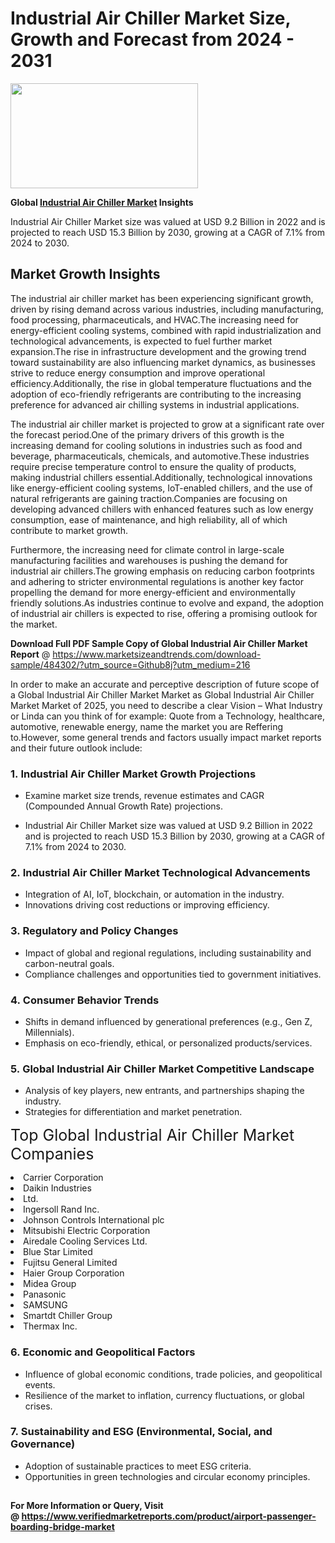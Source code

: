 <H1>Industrial Air Chiller Market Size, Growth and Forecast from 2024 - 2031</H1><img class="aligncenter size-medium wp-image-584254" src="https://thirdeyenews.in/wp-content/uploads/2024/09/Global-Market-Research-300x168.jpeg" alt="" width="300" height="168" /><p><strong>Global&nbsp;<a href="https://www.marketsizeandtrends.com/download-sample/484302/?utm_source=Github8j?utm_medium=216">Industrial Air Chiller Market</a> Insights</strong></p><p>Industrial Air Chiller Market size was valued at USD 9.2 Billion in 2022 and is projected to reach USD 15.3 Billion by 2030, growing at a CAGR of 7.1% from 2024 to 2030.</p><p><h2>Market Growth Insights</h2> <p>The industrial air chiller market has been experiencing significant growth, driven by rising demand across various industries, including manufacturing, food processing, pharmaceuticals, and HVAC.The increasing need for energy-efficient cooling systems, combined with rapid industrialization and technological advancements, is expected to fuel further market expansion.The rise in infrastructure development and the growing trend toward sustainability are also influencing market dynamics, as businesses strive to reduce energy consumption and improve operational efficiency.Additionally, the rise in global temperature fluctuations and the adoption of eco-friendly refrigerants are contributing to the increasing preference for advanced air chilling systems in industrial applications.</p> <p>The industrial air chiller market is projected to grow at a significant rate over the forecast period.One of the primary drivers of this growth is the increasing demand for cooling solutions in industries such as food and beverage, pharmaceuticals, chemicals, and automotive.These industries require precise temperature control to ensure the quality of products, making industrial chillers essential.Additionally, technological innovations like energy-efficient cooling systems, IoT-enabled chillers, and the use of natural refrigerants are gaining traction.Companies are focusing on developing advanced chillers with enhanced features such as low energy consumption, ease of maintenance, and high reliability, all of which contribute to market growth.</p> <p>Furthermore, the increasing need for climate control in large-scale manufacturing facilities and warehouses is pushing the demand for industrial air chillers.The growing emphasis on reducing carbon footprints and adhering to stricter environmental regulations is another key factor propelling the demand for more energy-efficient and environmentally friendly solutions.As industries continue to evolve and expand, the adoption of industrial air chillers is expected to rise, offering a promising outlook for the market.</p> <p><span class=""><strong>Download Full PDF Sample Copy of Global Industrial Air Chiller Market Report</strong> @ <a href="https://www.marketsizeandtrends.com/download-sample/484302/?utm_source=Github8j?utm_medium=216" target="_blank">https://www.marketsizeandtrends.com/download-sample/484302/?utm_source=Github8j?utm_medium=216</a></span></p><p>In order to make an accurate and perceptive description of future scope of a Global&nbsp;Industrial Air Chiller Market Market as Global&nbsp;Industrial Air Chiller Market Market of 2025, you need to describe a clear Vision &ndash; What Industry or Linda can you think of for example: Quote from a Technology, healthcare, automotive, renewable energy, name the market you are Reffering to.However, some general trends and factors usually impact market reports and their future outlook include:</p><h3>1.&nbsp;<strong>Industrial Air Chiller Market Growth Projections</strong></h3><ul><li>Examine market size trends, revenue estimates and CAGR (Compounded Annual Growth Rate) projections.</li><li><p>Industrial Air Chiller Market size was valued at USD 9.2 Billion in 2022 and is projected to reach USD 15.3 Billion by 2030, growing at a CAGR of 7.1% from 2024 to 2030.</p></li></ul><h3>2.&nbsp;<strong>Industrial Air Chiller Market Technological Advancements</strong></h3><ul><li>Integration of AI, IoT, blockchain, or automation in the industry.</li><li>Innovations driving cost reductions or improving efficiency.</li></ul><h3>3.&nbsp;<strong>Regulatory and Policy Changes</strong></h3><ul><li>Impact of global and regional regulations, including sustainability and carbon-neutral goals.</li><li>Compliance challenges and opportunities tied to government initiatives.</li></ul><h3>4.&nbsp;<strong>Consumer Behavior Trends</strong></h3><ul><li>Shifts in demand influenced by generational preferences (e.g., Gen Z, Millennials).</li><li>Emphasis on eco-friendly, ethical, or personalized products/services.</li></ul><h3>5.&nbsp;<strong>Global Industrial Air Chiller Market Competitive Landscape</strong></h3><ul><li>Analysis of key players, new entrants, and partnerships shaping the industry.</li><li>Strategies for differentiation and market penetration.</li></ul><p data-pm-slice="1 1 []"><span style="color: inherit; font-family: inherit; font-size: 25px;">Top Global Industrial Air Chiller Market Companies</span></p><div class="" data-test-id=""><p><li>Carrier Corporation</li><li> Daikin Industries</li><li> Ltd.</li><li> Ingersoll Rand Inc.</li><li> Johnson Controls International plc</li><li> Mitsubishi Electric Corporation</li><li> Airedale Cooling Services Ltd.</li><li> Blue Star Limited</li><li> Fujitsu General Limited</li><li> Haier Group Corporation</li><li> Midea Group</li><li> Panasonic</li><li> SAMSUNG</li><li> Smartdt Chiller Group</li><li> Thermax Inc.</li></p></div><h3>6.&nbsp;<strong>Economic and Geopolitical Factors</strong></h3><ul><li>Influence of global economic conditions, trade policies, and geopolitical events.</li><li>Resilience of the market to inflation, currency fluctuations, or global crises.</li></ul><h3>7.&nbsp;<strong>Sustainability and ESG (Environmental, Social, and Governance)</strong></h3><ul><li>Adoption of sustainable practices to meet ESG criteria.</li><li>Opportunities in green technologies and circular economy principles.</li></ul><h2><strong style="font-size: 14px;">For More Information or Query, Visit @&nbsp;</strong><a style="background-color: #ffffff; font-size: 14px;" href="https://www.marketsizeandtrends.com/report/industrial-air-chiller-market/" target="_blank">https://www.verifiedmarketreports.com/product/airport-passenger-boarding-bridge-market</a></h2>